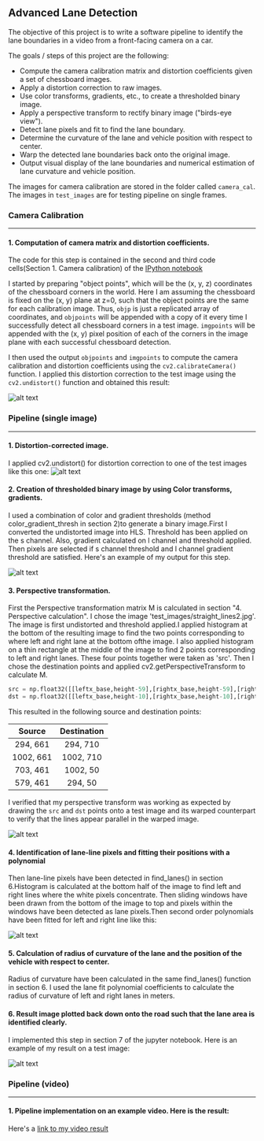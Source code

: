 ## Advanced Lane Detection

The objective of this project is to write a software pipeline to identify the lane boundaries in a video from a front-facing camera on a car. 
  
The goals / steps of this project are the following:

* Compute the camera calibration matrix and distortion coefficients given a set of chessboard images.
* Apply a distortion correction to raw images.
* Use color transforms, gradients, etc., to create a thresholded binary image.
* Apply a perspective transform to rectify binary image ("birds-eye view").
* Detect lane pixels and fit to find the lane boundary.
* Determine the curvature of the lane and vehicle position with respect to center.
* Warp the detected lane boundaries back onto the original image.
* Output visual display of the lane boundaries and numerical estimation of lane curvature and vehicle position.

The images for camera calibration are stored in the folder called `camera_cal`.  The images in `test_images` are for testing pipeline on single frames.

[//]: # (Image References)

[image1]: ./camera_cal/undist.jpg "Undistorted"
[image2]: ./test_images/test1.jpg "Road Transformed"
[image3]: ./output_images/binary_combo_test1.jpg "Binary Example"
[image4]: ./output_images/warped_test3.jpg "Warp Example"
[image5]: ./output_images/color_fit_lines.jpg "Fit Visual"
[image6]: ./output_images/example_output_test3.jpg "Output"
[video1]: ./project_video_output.mp4 "Video"


### Camera Calibration
---

#### 1. Computation of camera matrix and distortion coefficients. 

The code for this step is contained in the second and third code cells(Section 1. Camera calibration) of the [IPython notebook](https://github.com/tamoghna21/CarND-Advanced-Lane-Lines/blob/master/Advanced_Lane_Finding.ipynb) 

I started by preparing "object points", which will be the (x, y, z) coordinates of the chessboard corners in the world. Here I am assuming the chessboard is fixed on the (x, y) plane at z=0, such that the object points are the same for each calibration image.  Thus, `objp` is just a replicated array of coordinates, and `objpoints` will be appended with a copy of it every time I successfully detect all chessboard corners in a test image.  `imgpoints` will be appended with the (x, y) pixel position of each of the corners in the image plane with each successful chessboard detection.  

I then used the output `objpoints` and `imgpoints` to compute the camera calibration and distortion coefficients using the `cv2.calibrateCamera()` function.  I applied this distortion correction to the test image using the `cv2.undistort()` function and obtained this result: 

![alt text][image1]

### Pipeline (single image)
---

#### 1. Distortion-corrected image.

I applied cv2.undistort() for distortion correction to one of the test images like this one:
![alt text][image2]

#### 2. Creation of thresholded binary image by using Color transforms, gradients.

I used a combination of color and gradient thresholds (method color_gradient_thresh in section 2)to generate a binary image.First I converted the undistorted image into HLS. Threshold has been applied on the s channel. Also, gradient calculated on l channel and threshold applied. Then pixels are selected if s channel threshold and l channel gradient threshold are satisfied. Here's an example of my output for this step. 

![alt text][image3]

#### 3. Perspective transformation.

First the Perspective transformation matrix M is calculated in section "4. Perspective calculation". I chose the image 'test_images/straight_lines2.jpg'. The image is first undistorted and threshold applied.I applied histogram at the bottom of the resulting image to find the two points corresponding to where left and right lane at the bottom ofthe image. I also applied histogram on a thin rectangle at the middle of the image to find 2 points corresponding to left and right lanes. These four points together were taken as 'src'. Then I chose the destination points and applied cv2.getPerspectiveTransform to calculate M.




```python
src = np.float32([[leftx_base,height-59],[rightx_base,height-59],[rightx_upper,height-259],[leftx_upper,height-259]])
dst = np.float32([[leftx_base,height-10],[rightx_base,height-10],[rightx_base,offset],[leftx_base,offset]])
```

This resulted in the following source and destination points:

| Source        | Destination   | 
|:-------------:|:-------------:| 
| 294, 661      | 294, 710      | 
| 1002, 661     | 1002, 710     |
| 703, 461      | 1002, 50      |
| 579, 461      | 294, 50       |

I verified that my perspective transform was working as expected by drawing the `src` and `dst` points onto a test image and its warped counterpart to verify that the lines appear parallel in the warped image.

![alt text][image4]

#### 4. Identification of lane-line pixels and fitting their positions with a polynomial

Then lane-line pixels have been detected in find_lanes() in section 6.Histogram is calculated at the bottom half of the image to find left and right lines where the white pixels concentrate. Then sliding windows have been drawn from the bottom of the image to top and pixels within the windows have been detected as lane pixels.Then second order polynomials have been fitted for left and right line like this:

![alt text][image5]

#### 5. Calculation of radius of curvature of the lane and the position of the vehicle with respect to center.

Radius of curvature have been calculated in the same find_lanes() function in section 6. I used the lane fit polynomial coefficients to calculate the radius of curvature of left and right lanes in meters.

#### 6. Result image plotted back down onto the road such that the lane area is identified clearly.

I implemented this step in section 7 of the jupyter notebook. Here is an example of my result on a test image:

![alt text][image6]


### Pipeline (video)
---

#### 1. Pipeline implementation on an example video. Here is the result:

Here's a [link to my video result](https://youtu.be/CmPTJ247wMA)
